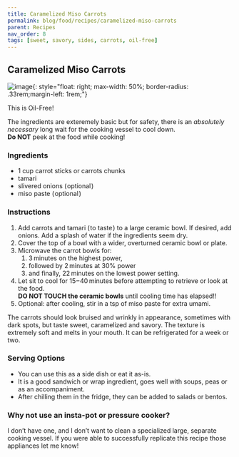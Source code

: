 ```yaml
---
title: Caramelized Miso Carrots
permalink: blog/food/recipes/caramelized-miso-carrots
parent: Recipes
nav_order: 8
tags: [sweet, savory, sides, carrots, oil-free]
---
```


## Caramelized Miso Carrots

<!-- image -->
![image](https://github.com/user-attachments/assets/71ae19f0-befa-4f4a-a3af-be751942d124){: style="float: right; max-width: 50%; border-radius: .33rem;margin-left: 1rem;"}

This is Oil-Free!

The ingredients are exteremely basic but for safety, there is an *absolutely necessary* long wait for the cooking vessel to cool down. <br>**Do NOT** peek at the food while cooking!


### Ingredients

- 1 cup carrot sticks or carrots chunks
- tamari
- slivered onions ( optional )
- miso paste ( optional )

### Instructions

1. Add carrots and tamari ( to taste ) to a large ceramic bowl. If desired, add onions. Add a splash of water if the ingredients seem dry.
2. Cover the top of a bowl with a wider, overturned ceramic bowl or plate. 
3. Microwave the carrot bowls for: 
   1. 3 minutes on the highest power, 
   2. followed by 2 minutes at 30% power 
   3. and finally, 22 minutes on the lowest power setting.
4. Let sit to cool for 15 – 40 minutes before attempting to retrieve or look at the food. <br>**DO NOT TOUCH the ceramic bowls** until cooling time has elapsed!!
5. Optional: after cooling, stir in a tsp of miso paste for extra umami.

The carrots should look bruised and wrinkly in appearance, sometimes with dark spots, but taste sweet, caramelized and savory. The texture is extremely soft and melts in your mouth. It can be refrigerated for a week or two.

### Serving Options

- You can use this as a side dish or eat it as-is.
- It is a good sandwich or wrap ingredient, goes well with soups, peas or as an accompaniment.
- After chilling them in the fridge, they can be added to salads or bentos.

### Why not use an insta-pot or pressure cooker?

I don’t have one, and I don’t want to clean a specialized large, separate cooking vessel. If you were able to successfully replicate this recipe those appliances let me know!
